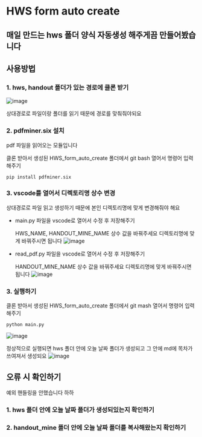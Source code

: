 # HWS form auto create



## 매일 만드는 hws 폴더 양식 자동생성 해주게끔 만들어봤습니다



## 사용방법

### 1. hws, handout 폴더가 있는 경로에 클론 받기
![image](https://user-images.githubusercontent.com/77478240/150665019-71236527-9148-4d38-bfbc-34bb61d39aca.png)

상대경로로 파일이랑 폴더를 읽기 때문에 경로를 맞춰줘야되요





### 2. pdfminer.six 설치

pdf 파일을 읽어오는 모듈입니다

클론 받아서 생성된 HWS_form_auto_create 폴더에서 git bash 열어서 명령어 입력 해주기

```
pip install pdfminer.six
```



### 3. vscode를 열어서 디렉토리명 상수 변경

상대경로로 파일 읽고 생성하기 때문에 본인 디렉토리명에 맞게 변경해줘야 해요

- main.py 파일을 vscode로 열어서 수정 후 저장해주기

  HWS_NAME, HANDOUT_MINE_NAME 상수 값을 바꿔주세요
  디렉토리명에 맞게 바꿔주시면 됩니다
  ![image](https://user-images.githubusercontent.com/77478240/150665037-08801fee-7858-4881-876a-80e44a15c388.png)


- read_pdf.py 파일을 vscode로 열어서 수정 후 저장해주기

  HANDOUT_MINE_NAME 상수 값을 바꿔주세요
  디렉토리명에 맞게 바꿔주시면 됩니다
  ![image](https://user-images.githubusercontent.com/77478240/150665073-8d83665e-d475-4168-840e-90b6fa38d35a.png)


### 3. 실행하기
  클론 받아서 생성된 HWS_form_auto_create 폴더에서 git mash 열어서 명령어 입력 해주기
  ```
  python main.py
  ```
  ![image](https://user-images.githubusercontent.com/77478240/150665256-fd5c7487-7977-4c0c-8f57-c6c261792797.png)

  정상적으로 실행되면 hws 폴더 안에 오늘 날짜 폴더가 생성되고 그 안에 md에 목차가 쓰여져서 생성되요
  ![image](https://user-images.githubusercontent.com/77478240/150665121-52a6ab64-9e44-4783-9aaa-e7b70e758e03.png)



## 오류 시 확인하기

예외 핸들링을 안했습니다 하하

### 1. hws 폴더 안에 오늘 날짜 폴더가 생성되있는지 확인하기

### 2. handout_mine 폴더 안에 오늘 날짜 폴더를 복사해왔는지 확인하기

